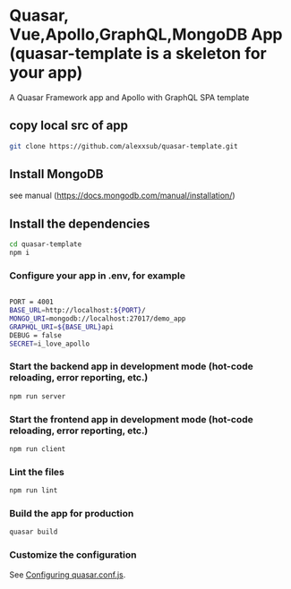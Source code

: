 # Quasar, Vue,Apollo,GraphQL,MongoDB App (quasar-template is a skeleton for your app)

A Quasar Framework app and Apollo with GraphQL SPA template

## copy local src of app

```bash
git clone https://github.com/alexxsub/quasar-template.git
```

## Install MongoDB

see manual (https://docs.mongodb.com/manual/installation/)

## Install the dependencies

```bash
cd quasar-template
npm i
```

### Configure your app in .env, for example

```bash

PORT = 4001
BASE_URL=http://localhost:${PORT}/
MONGO_URI=mongodb://localhost:27017/demo_app
GRAPHQL_URI=${BASE_URL}api
DEBUG = false
SECRET=i_love_apollo
```

### Start the backend app in development mode (hot-code reloading, error reporting, etc.)

```bash
npm run server
```

### Start the frontend app in development mode (hot-code reloading, error reporting, etc.)

```bash
npm run client
```

### Lint the files

```bash
npm run lint
```

### Build the app for production

```bash
quasar build
```

### Customize the configuration

See [Configuring quasar.conf.js](https://quasar.dev/quasar-cli/quasar-conf-js).
